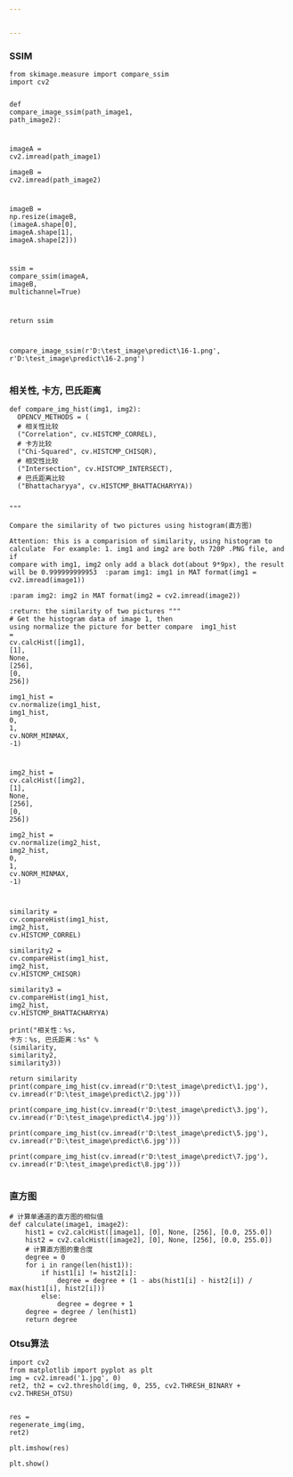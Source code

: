 ```yaml
---


---
```


<h3 id="ssim">SSIM</h3>
<pre class=" language-python"><code class="prism  language-python"><span class="token keyword">from</span> skimage<span class="token punctuation">.</span>measure <span class="token keyword">import</span> compare_ssim
<span class="token keyword">import</span> cv2

<span class="token keyword">def</span> <span class="token function">compare_image_ssim</span><span class="token punctuation">(</span>path_image1<span class="token punctuation">,</span> path_image2<span class="token punctuation">)</span><span class="token punctuation">:</span>  
  
  imageA <span class="token operator">=</span> cv2<span class="token punctuation">.</span>imread<span class="token punctuation">(</span>path_image1<span class="token punctuation">)</span>  
  imageB <span class="token operator">=</span> cv2<span class="token punctuation">.</span>imread<span class="token punctuation">(</span>path_image2<span class="token punctuation">)</span>  
  
  imageB <span class="token operator">=</span> np<span class="token punctuation">.</span>resize<span class="token punctuation">(</span>imageB<span class="token punctuation">,</span> <span class="token punctuation">(</span>imageA<span class="token punctuation">.</span>shape<span class="token punctuation">[</span><span class="token number">0</span><span class="token punctuation">]</span><span class="token punctuation">,</span> imageA<span class="token punctuation">.</span>shape<span class="token punctuation">[</span><span class="token number">1</span><span class="token punctuation">]</span><span class="token punctuation">,</span> imageA<span class="token punctuation">.</span>shape<span class="token punctuation">[</span><span class="token number">2</span><span class="token punctuation">]</span><span class="token punctuation">)</span><span class="token punctuation">)</span>  
  
  ssim <span class="token operator">=</span> compare_ssim<span class="token punctuation">(</span>imageA<span class="token punctuation">,</span> imageB<span class="token punctuation">,</span> multichannel<span class="token operator">=</span><span class="token boolean">True</span><span class="token punctuation">)</span>  
  
  <span class="token keyword">return</span> ssim
  
compare_image_ssim<span class="token punctuation">(</span>r<span class="token string">'D:\test_image\predict\16-1.png'</span><span class="token punctuation">,</span> r<span class="token string">'D:\test_image\predict\16-2.png'</span><span class="token punctuation">)</span>
</code></pre>
<h3 id="相关性-卡方-巴氏距离">相关性, 卡方, 巴氏距离</h3>
<pre class=" language-python"><code class="prism  language-python"><span class="token keyword">def</span> <span class="token function">compare_img_hist</span><span class="token punctuation">(</span>img1<span class="token punctuation">,</span> img2<span class="token punctuation">)</span><span class="token punctuation">:</span>  
  OPENCV_METHODS <span class="token operator">=</span> <span class="token punctuation">(</span>  
  <span class="token comment"># 相关性比较  </span>
  <span class="token punctuation">(</span><span class="token string">"Correlation"</span><span class="token punctuation">,</span> cv<span class="token punctuation">.</span>HISTCMP_CORREL<span class="token punctuation">)</span><span class="token punctuation">,</span>  
  <span class="token comment"># 卡方比较  </span>
  <span class="token punctuation">(</span><span class="token string">"Chi-Squared"</span><span class="token punctuation">,</span> cv<span class="token punctuation">.</span>HISTCMP_CHISQR<span class="token punctuation">)</span><span class="token punctuation">,</span>  
  <span class="token comment"># 相交性比较  </span>
  <span class="token punctuation">(</span><span class="token string">"Intersection"</span><span class="token punctuation">,</span> cv<span class="token punctuation">.</span>HISTCMP_INTERSECT<span class="token punctuation">)</span><span class="token punctuation">,</span>  
  <span class="token comment"># 巴氏距离比较  </span>
  <span class="token punctuation">(</span><span class="token string">"Bhattacharyya"</span><span class="token punctuation">,</span> cv<span class="token punctuation">.</span>HISTCMP_BHATTACHARYYA<span class="token punctuation">)</span><span class="token punctuation">)</span>  
  
  <span class="token triple-quoted-string string">"""  
 Compare the similarity of two pictures using histogram(直方图)  
 Attention: this is a comparision of similarity, using histogram to calculate ​ For example: 1. img1 and img2 are both 720P .PNG file, and if compare with img1, img2 only add a black dot(about 9*9px), the result will be 0.999999999953 ​ :param img1: img1 in MAT format(img1 = cv2.imread(image1))  
 :param img2: img2 in MAT format(img2 = cv2.imread(image2))  
 :return: the similarity of two pictures """</span>  <span class="token comment"># Get the histogram data of image 1, then using normalize the picture for better compare  </span>
  img1_hist <span class="token operator">=</span> cv<span class="token punctuation">.</span>calcHist<span class="token punctuation">(</span><span class="token punctuation">[</span>img1<span class="token punctuation">]</span><span class="token punctuation">,</span> <span class="token punctuation">[</span><span class="token number">1</span><span class="token punctuation">]</span><span class="token punctuation">,</span> <span class="token boolean">None</span><span class="token punctuation">,</span> <span class="token punctuation">[</span><span class="token number">256</span><span class="token punctuation">]</span><span class="token punctuation">,</span> <span class="token punctuation">[</span><span class="token number">0</span><span class="token punctuation">,</span> <span class="token number">256</span><span class="token punctuation">]</span><span class="token punctuation">)</span>  
  img1_hist <span class="token operator">=</span> cv<span class="token punctuation">.</span>normalize<span class="token punctuation">(</span>img1_hist<span class="token punctuation">,</span> img1_hist<span class="token punctuation">,</span> <span class="token number">0</span><span class="token punctuation">,</span> <span class="token number">1</span><span class="token punctuation">,</span> cv<span class="token punctuation">.</span>NORM_MINMAX<span class="token punctuation">,</span> <span class="token operator">-</span><span class="token number">1</span><span class="token punctuation">)</span>  
  
  img2_hist <span class="token operator">=</span> cv<span class="token punctuation">.</span>calcHist<span class="token punctuation">(</span><span class="token punctuation">[</span>img2<span class="token punctuation">]</span><span class="token punctuation">,</span> <span class="token punctuation">[</span><span class="token number">1</span><span class="token punctuation">]</span><span class="token punctuation">,</span> <span class="token boolean">None</span><span class="token punctuation">,</span> <span class="token punctuation">[</span><span class="token number">256</span><span class="token punctuation">]</span><span class="token punctuation">,</span> <span class="token punctuation">[</span><span class="token number">0</span><span class="token punctuation">,</span> <span class="token number">256</span><span class="token punctuation">]</span><span class="token punctuation">)</span>  
  img2_hist <span class="token operator">=</span> cv<span class="token punctuation">.</span>normalize<span class="token punctuation">(</span>img2_hist<span class="token punctuation">,</span> img2_hist<span class="token punctuation">,</span> <span class="token number">0</span><span class="token punctuation">,</span> <span class="token number">1</span><span class="token punctuation">,</span> cv<span class="token punctuation">.</span>NORM_MINMAX<span class="token punctuation">,</span> <span class="token operator">-</span><span class="token number">1</span><span class="token punctuation">)</span>  
  
  similarity <span class="token operator">=</span> cv<span class="token punctuation">.</span>compareHist<span class="token punctuation">(</span>img1_hist<span class="token punctuation">,</span> img2_hist<span class="token punctuation">,</span> cv<span class="token punctuation">.</span>HISTCMP_CORREL<span class="token punctuation">)</span>  
  similarity2 <span class="token operator">=</span> cv<span class="token punctuation">.</span>compareHist<span class="token punctuation">(</span>img1_hist<span class="token punctuation">,</span> img2_hist<span class="token punctuation">,</span> cv<span class="token punctuation">.</span>HISTCMP_CHISQR<span class="token punctuation">)</span>  
  similarity3 <span class="token operator">=</span> cv<span class="token punctuation">.</span>compareHist<span class="token punctuation">(</span>img1_hist<span class="token punctuation">,</span> img2_hist<span class="token punctuation">,</span> cv<span class="token punctuation">.</span>HISTCMP_BHATTACHARYYA<span class="token punctuation">)</span>  
  <span class="token keyword">print</span><span class="token punctuation">(</span><span class="token string">"相关性：%s, 卡方：%s, 巴氏距离：%s"</span> <span class="token operator">%</span> <span class="token punctuation">(</span>similarity<span class="token punctuation">,</span> similarity2<span class="token punctuation">,</span> similarity3<span class="token punctuation">)</span><span class="token punctuation">)</span>  
  <span class="token keyword">return</span> similarity
<span class="token keyword">print</span><span class="token punctuation">(</span>compare_img_hist<span class="token punctuation">(</span>cv<span class="token punctuation">.</span>imread<span class="token punctuation">(</span>r<span class="token string">'D:\test_image\predict\1.jpg'</span><span class="token punctuation">)</span><span class="token punctuation">,</span> cv<span class="token punctuation">.</span>imread<span class="token punctuation">(</span>r<span class="token string">'D:\test_image\predict\2.jpg'</span><span class="token punctuation">)</span><span class="token punctuation">)</span><span class="token punctuation">)</span>  
<span class="token keyword">print</span><span class="token punctuation">(</span>compare_img_hist<span class="token punctuation">(</span>cv<span class="token punctuation">.</span>imread<span class="token punctuation">(</span>r<span class="token string">'D:\test_image\predict\3.jpg'</span><span class="token punctuation">)</span><span class="token punctuation">,</span> cv<span class="token punctuation">.</span>imread<span class="token punctuation">(</span>r<span class="token string">'D:\test_image\predict\4.jpg'</span><span class="token punctuation">)</span><span class="token punctuation">)</span><span class="token punctuation">)</span>  
<span class="token keyword">print</span><span class="token punctuation">(</span>compare_img_hist<span class="token punctuation">(</span>cv<span class="token punctuation">.</span>imread<span class="token punctuation">(</span>r<span class="token string">'D:\test_image\predict\5.jpg'</span><span class="token punctuation">)</span><span class="token punctuation">,</span> cv<span class="token punctuation">.</span>imread<span class="token punctuation">(</span>r<span class="token string">'D:\test_image\predict\6.jpg'</span><span class="token punctuation">)</span><span class="token punctuation">)</span><span class="token punctuation">)</span>  
<span class="token keyword">print</span><span class="token punctuation">(</span>compare_img_hist<span class="token punctuation">(</span>cv<span class="token punctuation">.</span>imread<span class="token punctuation">(</span>r<span class="token string">'D:\test_image\predict\7.jpg'</span><span class="token punctuation">)</span><span class="token punctuation">,</span> cv<span class="token punctuation">.</span>imread<span class="token punctuation">(</span>r<span class="token string">'D:\test_image\predict\8.jpg'</span><span class="token punctuation">)</span><span class="token punctuation">)</span><span class="token punctuation">)</span>
</code></pre>
<h3 id="直方图">直方图</h3>
<pre><code># 计算单通道的直方图的相似值
def calculate(image1, image2):
    hist1 = cv2.calcHist([image1], [0], None, [256], [0.0, 255.0])
    hist2 = cv2.calcHist([image2], [0], None, [256], [0.0, 255.0])
    # 计算直方图的重合度
    degree = 0
    for i in range(len(hist1)):
        if hist1[i] != hist2[i]:
            degree = degree + (1 - abs(hist1[i] - hist2[i]) / max(hist1[i], hist2[i]))
        else:
            degree = degree + 1
    degree = degree / len(hist1)
    return degree
</code></pre>
<h3 id="otsu算法">Otsu算法</h3>
<pre class=" language-python"><code class="prism  language-python"><span class="token keyword">import</span> cv2  
<span class="token keyword">from</span> matplotlib <span class="token keyword">import</span> pyplot <span class="token keyword">as</span> plt  
img <span class="token operator">=</span> cv2<span class="token punctuation">.</span>imread<span class="token punctuation">(</span><span class="token string">'1.jpg'</span><span class="token punctuation">,</span> <span class="token number">0</span><span class="token punctuation">)</span>  
ret2<span class="token punctuation">,</span> th2 <span class="token operator">=</span> cv2<span class="token punctuation">.</span>threshold<span class="token punctuation">(</span>img<span class="token punctuation">,</span> <span class="token number">0</span><span class="token punctuation">,</span> <span class="token number">255</span><span class="token punctuation">,</span> cv2<span class="token punctuation">.</span>THRESH_BINARY <span class="token operator">+</span> cv2<span class="token punctuation">.</span>THRESH_OTSU<span class="token punctuation">)</span>  

res <span class="token operator">=</span> regenerate_img<span class="token punctuation">(</span>img<span class="token punctuation">,</span> ret2<span class="token punctuation">)</span>  
plt<span class="token punctuation">.</span>imshow<span class="token punctuation">(</span>res<span class="token punctuation">)</span>  
plt<span class="token punctuation">.</span>show<span class="token punctuation">(</span><span class="token punctuation">)</span>
</code></pre>

